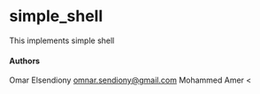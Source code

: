 # simple_shell
This implements simple shell

#### Authors

Omar Elsendiony <omnar.sendiony@gmail.com>
Mohammed Amer <
